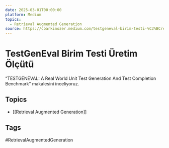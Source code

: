 ```yaml
---
date: 2025-03-01T00:00:00
platform: Medium
topics:
  - Retrieval Augmented Generation
source: https://cbarkinozer.medium.com/testgeneval-birim-testi-%C3%BCretim-%C3%B6l%C3%A7%C3%BCt%C3%BC-41d2cf9266b8
---
```

# TestGenEval Birim Testi Üretim Ölçütü

“TESTGENEVAL: A Real World Unit Test Generation And Test Completion Benchmark” makalesini inceliyoruz.

## Topics
- [[Retrieval Augmented Generation]]

## Tags
#RetrievalAugmentedGeneration